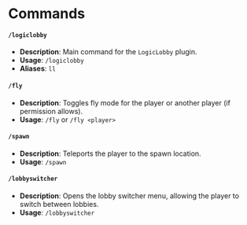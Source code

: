 # Commands

#### `/logiclobby`
- **Description**: Main command for the `LogicLobby` plugin.
- **Usage**: `/logiclobby`
- **Aliases**: `ll`

#### `/fly`
- **Description**: Toggles fly mode for the player or another player (if permission allows).
- **Usage**: `/fly` or `/fly <player>`

#### `/spawn`
- **Description**: Teleports the player to the spawn location.
- **Usage**: `/spawn`

#### `/lobbyswitcher`
- **Description**: Opens the lobby switcher menu, allowing the player to switch between lobbies.
- **Usage**: `/lobbyswitcher`